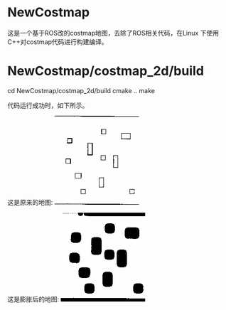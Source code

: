# NewCostmap
这是一个基于ROS改的costmap地图，去除了ROS相关代码，在Linux 下使用C++对costmap代码进行构建编译。

# NewCostmap/costmap_2d/build

cd NewCostmap/costmap_2d/build
cmake ..
make


代码运行成功时，如下所示。

这是原来的地图:
![originalcharmap](originalcharmap.png)


这是膨胀后的地图:
![map_info_Rotate_char_map](map_info_Rotate_char_map.png)




